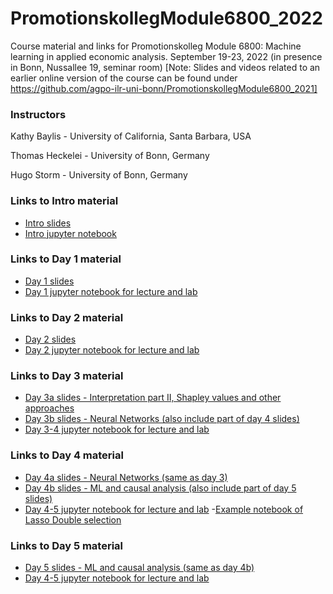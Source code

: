 # PromotionskollegModule6800_2022
Course material and links for Promotionskolleg Module 6800: Machine learning in applied economic analysis.
September 19-23, 2022 (in presence in Bonn, Nussallee 19, seminar room)
[Note: Slides and videos related to an earlier online version of the course can be found under https://github.com/agpo-ilr-uni-bonn/PromotionskollegModule6800_2021]

### Instructors 
Kathy Baylis - University of California, Santa Barbara, USA

Thomas Heckelei - University of Bonn, Germany

Hugo Storm - University of Bonn, Germany

### Links to Intro material

- [Intro slides](https://docs.google.com/presentation/d/12mK0Pb97JYDlBFcjY5Oj19Oj3pDEyVr24oERVmMxH9k/edit?usp=sharing)
- [Intro jupyter notebook](https://github.com/agpo-ilr-uni-bonn/PromotionskollegModule6800_2022/blob/master/labIntro.ipynb)

### Links to Day 1 material 

- [Day 1 slides](https://docs.google.com/presentation/d/1opm9czk1JDX39P8vka9I814poTxwgp8Ip72AisXjbk0/edit?usp=sharing)
- [Day 1 jupyter notebook for lecture and lab](https://github.com/agpo-ilr-uni-bonn/PromotionskollegModule6800_2022/blob/master/6800_Day1.ipynb)


### Links to Day 2 material 

- [Day 2 slides](https://docs.google.com/presentation/d/1jChfdoj3ttE15VffPj1uN9IiHePfdQXQHu5zS1F84NE/edit?usp=sharing)
- [Day 2 jupyter notebook for lecture and lab](https://github.com/agpo-ilr-uni-bonn/PromotionskollegModule6800_2022/blob/master/6800_Day2.ipynb)


### Links to Day 3 material 
- [Day 3a slides - Interpretation part II, Shapley values and other approaches](https://docs.google.com/presentation/d/1ajDVri8mjvihYwZm2jxYDSqsYmrTeqMfwfrr7LWsJlg/edit?usp=sharing)
- [Day 3b slides - Neural Networks (also include part of day 4 slides)](https://docs.google.com/presentation/d/1jjtvxiLvUJPOv719tpH08OOpF-_YFuXygWJseNASUoo/edit?usp=sharing)
- [Day 3-4 jupyter notebook for lecture and lab](https://github.com/agpo-ilr-uni-bonn/PromotionskollegModule6800_2022/blob/master/6800_Day3-4.ipynb)


### Links to Day 4 material 
- [Day 4a slides - Neural Networks (same as day 3)](https://docs.google.com/presentation/d/1jjtvxiLvUJPOv719tpH08OOpF-_YFuXygWJseNASUoo/edit?usp=sharing)
- [Day 4b slides - ML and causal analysis (also include part of day 5 slides)](https://docs.google.com/presentation/d/1ZAQX7LWd1e-OUGyXvFib2Q8hSWKIPwwyplV6U4OBrw4/edit?usp=sharing)
- [Day 4-5 jupyter notebook for lecture and lab](https://github.com/agpo-ilr-uni-bonn/PromotionskollegModule6800_2022/blob/master/6800_Day4-5.ipynb)
-[Example notebook of Lasso Double selection](https://github.com/agpo-ilr-uni-bonn/PromotionskollegModule6800_2022/blob/master/Example_LassoDoubleSelection.ipynb)


### Links to Day 5 material 
- [Day 5 slides - ML and causal analysis (same as day 4b)](https://docs.google.com/presentation/d/1ZAQX7LWd1e-OUGyXvFib2Q8hSWKIPwwyplV6U4OBrw4/edit?usp=sharing)
- [Day 4-5 jupyter notebook for lecture and lab](https://github.com/agpo-ilr-uni-bonn/PromotionskollegModule6800_2022/blob/master/6800_Day4-5.ipynb)
